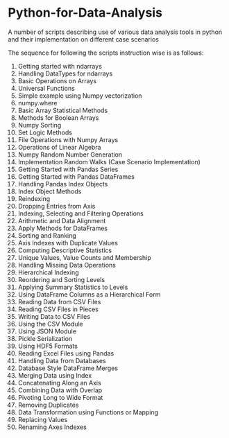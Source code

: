 # Python-for-Data-Analysis
A number of scripts describing use of various data analysis tools in python and their implementation on different case scenarios


The sequence for following the scripts instruction wise is as follows:

1.  Getting started with ndarrays
2.  Handling DataTypes for ndarrays
3.  Basic Operations on Arrays
4.  Universal Functions
5.  Simple example using Numpy vectorization
6.  numpy.where
7.  Basic Array Statistical Methods
8.  Methods for Boolean Arrays
9.  Numpy Sorting
10. Set Logic Methods
11. File Operations with Numpy Arrays
12. Operations of Linear Algebra
13. Numpy Random Number Generation
14. Implementation Random Walks (Case Scenario Implementation)
15. Getting Started with Pandas Series
16. Getting Started with Pandas DataFrames
17. Handling Pandas Index Objects
18. Index Object Methods
19. Reindexing
20. Dropping Entries from Axis
21. Indexing, Selecting and Filtering Operations
22. Arithmetic and Data Alignment
23. Apply Methods for DataFrames
24. Sorting and Ranking
25. Axis Indexes with Duplicate Values
26. Computing Descriptive Statistics
27. Unique Values, Value Counts and Membership
28. Handling Missing Data Operations
29. Hierarchical Indexing
30. Reordering and Sorting Levels
31. Applying Summary Statistics to Levels
32. Using DataFrame Columns as a Hierarchical Form
33. Reading Data from CSV Files
34. Reading CSV Files in Pieces
35. Writing Data to CSV Files
36. Using the CSV Module
37. Using JSON Module
38. Pickle Serialization
39. Using HDF5 Formats
40. Reading Excel Files using Pandas
41. Handling Data from Databases
42. Database Style DataFrame Merges
43. Merging Data using Index
44. Concatenating Along an Axis
45. Combining Data with Overlap
46. Pivoting Long to Wide Format
47. Removing Duplicates
48. Data Transformation using Functions or Mapping
49. Replacing Values
50. Renaming Axes Indexes

